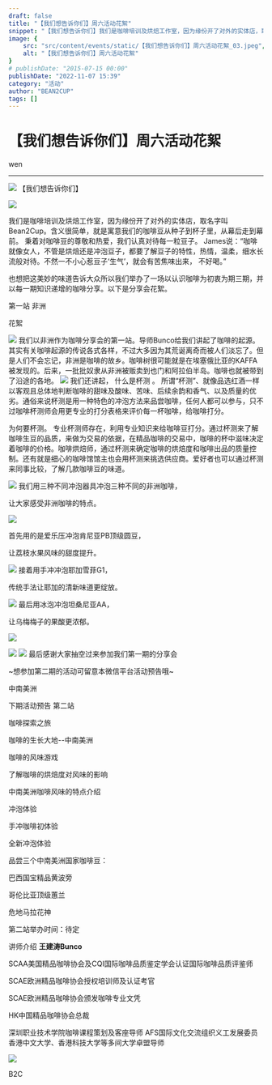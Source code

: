```yaml
---
draft: false
title: "【我们想告诉你们】周六活动花絮"
snippet: "【我们想告诉你们】我们是咖啡培训及烘焙工作室，因为缘份开了对外的实体店，取名字叫Bean2Cup。含"
image: {
    src: "src/content/events/static/【我们想告诉你们】周六活动花絮_03.jpeg",
    alt: "【我们想告诉你们】周六活动花絮"
}
# publishDate: "2015-07-15 00:00"
publishDate: "2022-11-07 15:39"
category: "活动"
author: "BEAN2CUP"
tags: []
---
```


#  【我们想告诉你们】周六活动花絮

wen

__ _ _ _ _

![](./static/【我们想告诉你们】周六活动花絮_01.png)
【我们想告诉你们】

![](./static/【我们想告诉你们】周六活动花絮_02.png)

我们是咖啡培训及烘焙工作室，因为缘份开了对外的实体店，取名字叫Bean2Cup。含义很简单，就是寓意我们的咖啡豆从种子到杯子里，从幕后走到幕前。
秉着对咖啡豆的尊敬和热爱，我们认真对待每一粒豆子。
James说：“咖啡就像女人，不管是烘焙还是冲泡豆子，都要了解豆子的特性，热情，温柔，细水长流般对待。不然一不小心惹豆子‘生气’，就会有苦焦味出来，
不好喝。”

也想把这美妙的味道告诉大众所以我们举办了一场以认识咖啡为初衷为期三期，并以每一期知识递增的咖啡分享。以下是分享会花絮。



第一站  非洲

花絮

![](./static/【我们想告诉你们】周六活动花絮_03.jpeg)
我们以非洲作为咖啡分享会的第一站。导师Bunco给我们讲起了咖啡的起源。其实有关咖啡起源的传说各式各样，不过大多因为其荒诞离奇而被人们淡忘了。但是人们不会忘记，非洲是咖啡的故乡。咖啡树很可能就是在埃塞俄比亚的KAFFA被发现的。后来，一批批奴隶从非洲被贩卖到也门和阿拉伯半岛。咖啡也就被带到了沿途的各地。
![](./static/【我们想告诉你们】周六活动花絮_04.jpeg)
我们还讲起，  什么是杯测  。
所谓“杯测”、就像品选红酒一样以客观且总体地判断咖啡的甜味及酸味、苦味、后续余韵和香气、以及质量的优劣。通俗来说杯测是用一种特色的冲泡方法来品尝咖啡，任何人都可以参与，只不过咖啡杯测师会用更专业的打分表格来评价每一杯咖啡，给咖啡打分。

为何要杯测。
专业杯测师存在，利用专业知识来给咖啡豆打分。通过杯测来了解咖啡生豆的品质，来做为交易的依据，在精品咖啡的交易中，咖啡的杯中滋味决定着咖啡的价格。咖啡烘焙师，通过杯测来确定咖啡的烘焙度和咖啡出品的质量控制。还有就是细心的咖啡馆馆主也会用杯测来挑选供应商。爱好者也可以通过杯测来同事比较，了解几款咖啡豆的味道。

![](./static/【我们想告诉你们】周六活动花絮_05.jpeg)
我们用三种不同冲泡器具冲泡三种不同的非洲咖啡，

让大家感受非洲咖啡的特点。

![](./static/【我们想告诉你们】周六活动花絮_06.jpeg)

首先用的是爱乐压冲泡肯尼亚PB顶级圆豆，

让荔枝水果风味的甜度提升。

![](./static/【我们想告诉你们】周六活动花絮_07.jpeg)
接着用手冲冲泡耶加雪菲G1，

传统手法让耶加的清新味道更绽放。

![](./static/【我们想告诉你们】周六活动花絮_08.jpeg)
最后用冰泡冲泡坦桑尼亚AA，

让乌梅梅子的果酸更浓郁。

![](./static/【我们想告诉你们】周六活动花絮_09.jpeg)

![](./static/【我们想告诉你们】周六活动花絮_10.jpeg)
![](./static/【我们想告诉你们】周六活动花絮_11.jpeg)
最后感谢大家抽空过来参加我们第一期的分享会

~想参加第二期的活动可留意本微信平台活动预告哦~





中南美洲

下期活动预告 第二站





咖啡探索之旅

咖啡的生长大地--中南美洲

咖啡的风味游戏

了解咖啡的烘焙度对风味的影响

中南美洲咖啡风味的特点介绍

冲泡体验



手冲咖啡初体验

全新冲泡体验



品尝三个中南美洲国家咖啡豆：

巴西国宝精品黄波旁

哥伦比亚顶级蕙兰

危地马拉花神

第二站举办时间：待定

讲师介绍
**王建涛Bunco**

SCAA美国精品咖啡协会及CQI国际咖啡品质鉴定学会认证国际咖啡品质评鉴师

SCAE欧洲精品咖啡协会授权培训师及认证考官

SCAE欧洲精品咖啡协会颁发咖啡专业文凭

HK中国精品咖啡协会总裁

深圳职业技术学院咖啡课程策划及客座导师  AFS国际文化交流组织义工发展委员  香港中文大学、香港科技大学等多间大学卓盟导师

![](./static/【我们想告诉你们】周六活动花絮_12.jpeg)



B2C



